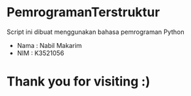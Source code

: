 # PemrogramanTerstruktur
Script ini dibuat menggunakan bahasa pemrograman Python
- Nama  : Nabil Makarim
- NIM   : K3521056

# Thank you for visiting :)
